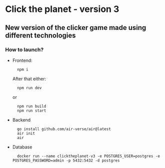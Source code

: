 # Click the planet - version 3
## New version of the clicker game made using different technologies

### How to launch?
  - Frontend:
    ```console
      npm i
    ```
    After that either:
    ```console
      npm run dev
    ```
    or
    ```console
      npm run build
      npm run start
    ```
  - Backend
    ```console
      go install github.com/air-verse/air@latest
      air init
      air
    ```
  - Database
    ```console
      docker run --name clicktheplanet-v3 -e POSTGRES_USER=postgres -e POSTGRES_PASSWORD=admin -p 5432:5432 -d postgres
    ```
